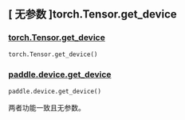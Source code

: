 ## [ 无参数 ]torch.Tensor.get_device

### [torch.Tensor.get_device](https://pytorch.org/docs/1.13/generated/torch.Tensor.get_device.html?highlight=torch+tensor+get_device#torch.Tensor.get_device)

```python
torch.Tensor.get_device()
```

### [paddle.device.get_device]()

```python
paddle.device.get_device()
```

两者功能一致且无参数。
